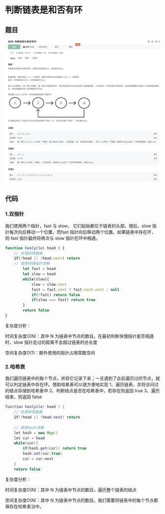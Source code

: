 # 判断链表是和否有环

## 题目

![image-20221211001142342](image/image-20221211001142342.png)

## 代码

### 1.双指针

我们使用两个指针，fast 与 slow。 它们起始都位于链表的头部。随后，slow 指针每次向后移动一个位置，而fast 指针向后移动两个位置。如果链表中存在环，则 fast 指针最终将再次与 slow 指针在环中相遇。

```jsx
function hasCycle( head ) {
    // 处理异常数据
    if(!head || !head.next) return 
	// 使用快慢指针求解
	    let fast = head
	    let slow = head
	    while(slow){
	        slow = slow.next
	        fast = fast.next ? fast.next.next : null
	        if(!fast) return false
	        if(slow === fast) return true
	    }
	    return false
}
```

复杂度分析：

时间复杂度O(N)：其中 N 为链表中节点的数目。在最初判断快慢指针是否相遇时，slow 指针走过的距离不会超过链表的总长度

空间复杂度O(1)：额外使用的指针占用常数空间

### 2.哈希表

我们遍历链表中的每个节点，并将它记录下来；一旦遇到了此前遍历过的节点，就可以判定链表中存在环。借助哈希表可以很方便地实现 1、遍历链表，并将访问过的结点存储到哈希表中 2、判断结点是否在哈希表中，若存在则返回 true 3、遍历结束，则返回 false

```java
function hasCycle( head ) {
    // 处理异常数据
    if(!head || !head.next) return 

    // 使用hash求解
    let hash = new Map()
    let cur = head
    while(cur){
        if(hash.get(cur)) return true
        hash.set(cur,true)
        cur = cur.next
    }
    return false
```

复杂度分析：

时间复杂度O(N)：其中 N 为链表中节点的数目。遍历整个链表的结点

空间复杂度O(N)：其中 N 为链表中节点的数目。我们需要将链表中的每个节点都保存在哈希表当中。